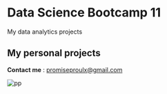 # Data Science Bootcamp 11
My data analytics projects

## My personal projects

**Contact me** : promiseproulx@gmail.com





![pp](https://i.pinimg.com/originals/fa/14/27/fa1427d280b431afea5118a2b198f35f.gif)

